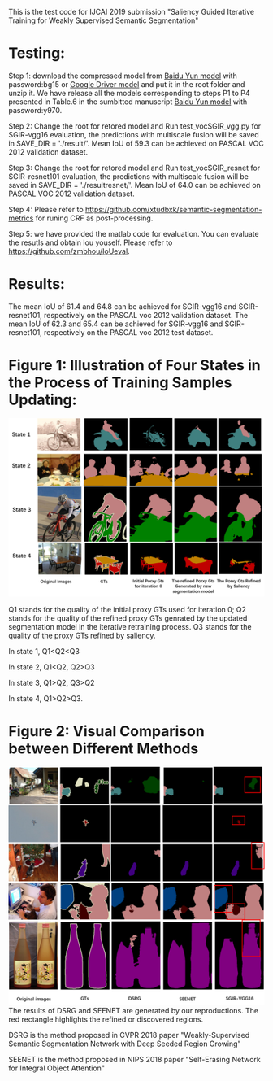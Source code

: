 
This is the test code for IJCAI 2019 submission "Saliency Guided Iterative Training for Weakly Supervised Semantic Segmentation"

Testing:
====
Step 1: download the compressed model from [Baidu Yun model](https://pan.baidu.com/s/1DEyToD1iLLfCDa-cIQS4gQ) with password:bg15 or [Google Driver model](https://drive.google.com/file/d/1zAzeztLJIPLvVKt2sKgfoued6tXgFCwC/view?usp=sharing)
and put it in the root folder and unzip it. We have release all the models corresponding to steps P1 to P4 presented in Table.6 in the sumbitted manuscript [Baidu Yun model](https://pan.baidu.com/s/1KFZd-AWMf0-FsW6SLaDP4g) with password:y970.

Step 2: Change the root for retored model and Run test_vocSGIR_vgg.py for SGIR-vgg16 evaluation, the predictions with multiscale fusion will be saved in SAVE_DIR = './result/'. Mean IoU of 59.3 can be achieved on PASCAL VOC 2012 validation dataset.

Step 3: Change the root for retored model and Run test_vocSGIR_resnet for SGIR-resnet101 evaluation, the predictions with multiscale fusion will be saved in SAVE_DIR = './resultresnet/'. Mean IoU of 64.0 can be achieved on PASCAL VOC 2012 validation dataset.

Step 4:  Please refer to https://github.com/xtudbxk/semantic-segmentation-metrics for runing CRF as post-processing. 

Step 5: we have provided the matlab code for evaluation. You can evaluate the resutls and obtain Iou youself. Please refer to https://github.com/zmbhou/IoUeval.

Results: 
====
The mean IoU of 61.4 and 64.8 can be achieved for SGIR-vgg16 and SGIR-resnet101, respectively on the PASCAL voc 2012 validation dataset. The mean IoU of 62.3 and 65.4 can be achieved for SGIR-vgg16 and SGIR-resnet101, respectively on the PASCAL voc 2012 test dataset. 

Figure 1: Illustration of Four States in the Process of Training Samples Updating:
====
![image](https://github.com/zmbhou/SGIR/blob/master/picture/iterativeGTs.png)

Q1 stands for the quality of the initial proxy GTs used for iteration 0;
Q2 stands for the quality of the refined proxy GTs genrated by the updated segmentation model in the iterative retraining process.
Q3 stands for the quality of the proxy GTs refined by saliency.

In state 1, Q1<Q2<Q3

In state 2,  Q1<Q2, Q2>Q3

In state 3, Q1>Q2, Q3>Q2

In state 4, Q1>Q2>Q3.

Figure 2: Visual Comparison between Different Methods<br />
====
![image](https://github.com/zmbhou/SGIR/blob/master/picture/visialcomparison1.png)
The results of DSRG and SEENET are generated by our reproductions. The red rectangle highlights the refined or discovered regions.

DSRG is the method proposed in CVPR 2018 paper "Weakly-Supervised Semantic Segmentation Network with Deep Seeded Region Growing"

SEENET is the method proposed in NIPS 2018 paper "Self-Erasing Network for Integral Object Attention"


